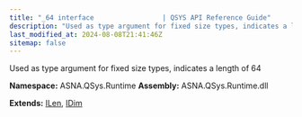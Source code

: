 ```yaml
---
title: "_64 interface                 | QSYS API Reference Guide"
description: "Used as type argument for fixed size types, indicates a length of 64  "
last_modified_at: 2024-08-08T21:41:46Z
sitemap: false
---
```


Used as type argument for fixed size types, indicates a length of 64 

**Namespace:** ASNA.QSys.Runtime
**Assembly:** ASNA.QSys.Runtime.dll

**Extends:** [ILen](/reference/runtime/qsys-runtime/i-len.html), [IDim](/reference/runtime/qsys-runtime/i-dim.html)
<br>
<br>
